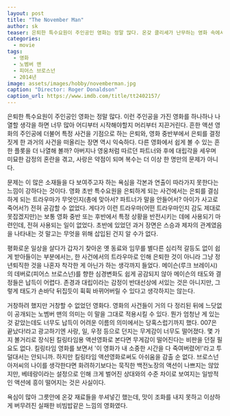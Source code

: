```yaml
---
layout: post
title: "The November Man"
author: sk
teaser: 은퇴한 특수요원이 주인공인 영화는 정말 많다. 온갖 클리셰가 난무하는 영화 속에서 그럴싸하게 폼을 잡아봐도 그게 진짜 멋으로 와닿을 수는 없다.
categories:
  - movie
tags:
  - 영화
  - 노벰버 맨
  - 피어스 브로스넌
  - 2014년
image: assets/images/hobby/novemberman.jpg
caption: "Director: Roger Donaldson"
caption_url: https://www.imdb.com/title/tt2402157/
---
```


은퇴한 특수요원이 주인공인 영화는 정말 많다. 이런 주인공을 가진 영화를 하나하나 나열할 생각을 하면 너무 많아 어디부터 시작해야할지 머리부터 지끈거린다. 흔한 액션 영화의 주인공에 더불어 특정 사건을 기점으로 하는 은퇴와, 영화 중반부에서 은퇴를 결정짓게 한 과거의 사건을 떠올리는 장면 역시 익숙하다. 다른 영화에서 쉽게 볼 수 있는 흔한 플롯을 더 나열해 볼까? 아버지나 영웅처럼 따르던 파트너와 후에 대립각을 세우며 미묘한 감정의 혼란을 겪고, 사랑은 약점이 되며 복수는 더 이상 한 명만의 문제가 아니다.

문제는 이 많은 소재들을 다 보여주고자 하는 욕심을 각본과 연출이 따라가지 못한다는 느낌이 강하다는 것이다. 영화 초반 특수요원을 은퇴하게 되는 사건에서는 은퇴를 결심하게 되는 트라우마가 무엇인지(총에 맞아서? 파트너가 말을 안들어서? 아이가 사고로 죽어서?) 전혀 공감할 수 없었다. 게다가 이런 트라우마(어떤 트라우마인지 감도 제대로 못잡겠지만)는 보통 영화 중반 또는 후반에서 특정 상황을 반전시키는 데에 사용되기 마련인데, 전혀 사용되는 일이 없었다. 초반에 있었던 과거 장면은 스승과 제자의 관계였음을 나타내는 것 말고는 무엇을 위해 삽입된 건지 알 수가 없다.

평화로운 일상을 살다가 갑자기 찾아온 옛 동료와 임무를 별다른 심리적 갈등도 없이 쉽게 받아들이는 부분에서는, 한 사건에서의 트라우마로 인해 은퇴한 것이 아니라 그냥 정년퇴직한 것을 나혼자 착각한 게 아닌가 하는 생각까지 들었다. 메이슨(루크 브레이시)의 데버로(피어스 브로스넌)를 향한 심경변화도 쉽게 공감되지 않아 메이슨의 태도와 결정들은 납득이 어렵다. 존경과 대립이라는 감정이 반대선상에 서있는 것은 아니지만, 그렇게 태도가 손바닥 뒤집듯이 휙휙 바뀌어버릴 수 있다고 생각하지는 않는다.

거창하려 했지만 거창할 수 없었던 영화다. 영화의 사건들이 거의 다 정리된 뒤에 느닷없이 공개되는 노벰버 맨의 의미는 이 말을 그대로 적용시킬 수 있다. 뭔가 엄청난 게 있는 것 같았는데도 너무도 납득이 어려운 이름의 의미에서는 당혹스럽기까지 했다. 007은 끝났다!라고 광고하기엔 사랑, 일, 우정 등으로 던지는 무게감이 너무도 떨어졌다. 몇 가지 볼거리로 장식된 킬링타임용 액션영화로 본다면 무게감이 떨어진다는 비판을 던질 필요도 없다. 킬링타임 영화를 보면서 '이 영화가 내 소중한 시간을 다 죽여버렸어!'라고 투덜대서는 안되니까. 하지만 킬링타임 액션영화로써도 아쉬움을 감출 순 없다. 브로스넌 아저씨의 나이를 생각한다면 화려하기보다는 묵직한 백전노장의 액션이 나쁘지는 않았지만, 베테랑이라는 설정으로 인해 크게 벌어진 상대와의 수준 차이로 보여지는 일방적인 액션에 흥이 떨어지는 것은 사실이다.

욕심이 많아 그릇안에 온갖 재료들을 쑤셔넣긴 했는데, 맛이 조화를 내지 못하고 이상하게 버무려진 실패한 비빔밥같은 느낌의 영화였다.